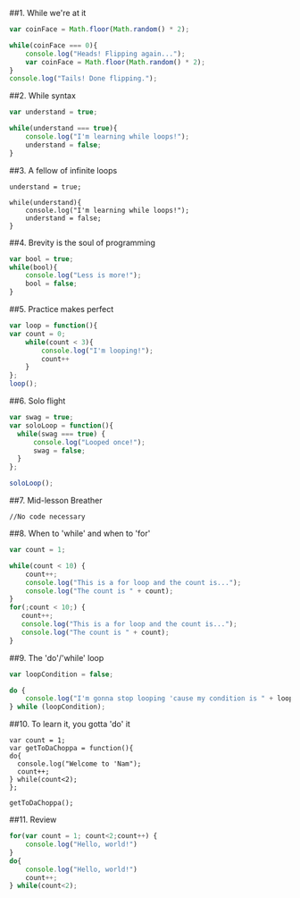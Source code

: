 ##1. While we're at it
```js
var coinFace = Math.floor(Math.random() * 2);

while(coinFace === 0){
	console.log("Heads! Flipping again...");
	var coinFace = Math.floor(Math.random() * 2);
}
console.log("Tails! Done flipping.");
```

##2. While syntax

```js
var understand = true;

while(understand === true){
	console.log("I'm learning while loops!");
	understand = false;
}
```

##3. A fellow of infinite loops
```
understand = true;

while(understand){
	console.log("I'm learning while loops!");
	understand = false;
}
```

##4. Brevity is the soul of programming

```js
var bool = true;
while(bool){
    console.log("Less is more!");
    bool = false;
}
```

##5. Practice makes perfect

```js
var loop = function(){
var count = 0;
	while(count < 3){
		console.log("I'm looping!");
		count++
	}
};
loop();
```

##6. Solo flight

```js
var swag = true;
var soloLoop = function(){
  while(swag === true) {
      console.log("Looped once!");
      swag = false;
  }
};

soloLoop();
```

##7. Mid-lesson Breather

```
//No code necessary
```

##8. When to 'while' and when to 'for'

```js
var count = 1;

while(count < 10) {
    count++;
    console.log("This is a for loop and the count is...");
    console.log("The count is " + count);
}
for(;count < 10;) {
   count++;
   console.log("This is a for loop and the count is...");
   console.log("The count is " + count);
}
```

##9. The 'do'/'while' loop

```js
var loopCondition = false;

do {
	console.log("I'm gonna stop looping 'cause my condition is " + loopCondition + "!");	
} while (loopCondition);
```
##10. To learn it, you gotta 'do' it
```
var count = 1;
var getToDaChoppa = function(){
do{
  console.log("Welcome to 'Nam");
  count++;
} while(count<2);
};

getToDaChoppa();
```

##11. Review

```js
for(var count = 1; count<2;count++) {
    console.log("Hello, world!")
}
do{
    console.log("Hello, world!")
    count++;
} while(count<2);
```
